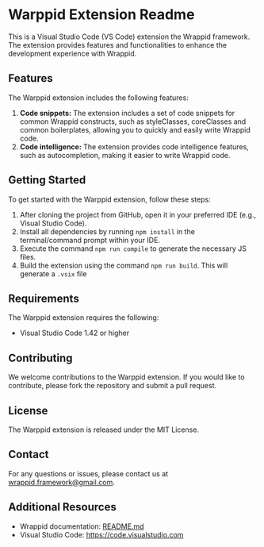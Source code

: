 # Warppid Extension Readme

This is a Visual Studio Code (VS Code) extension the Wrappid framework. The extension provides features and functionalities to enhance the development experience with Wrappid.

## Features

The Warppid extension includes the following features:

1. **Code snippets:** The extension includes a set of code snippets for common Wrappid constructs, such as styleClasses, coreClasses and common boilerplates, allowing you to quickly and easily write Wrappid code.
2. **Code intelligence:** The extension provides code intelligence features, such as autocompletion, making it easier to write Wrappid code.
<!-- 3. **Syntax highlighting:** The extension provides syntax highlighting for Wrappid's unique syntax, making it easier to read and write Wrappid code. -->
<!-- 4. **Debugging:** The extension includes a built-in debugger for Wrappid, allowing you to debug your Wrappid applications directly from VS Code. -->
<!-- 5. **Task runner:** The extension includes a task runner for Wrappid, allowing you to easily run and debug your Wrappid applications from the command palette. -->

## Getting Started

To get started with the Warppid extension, follow these steps:

1. After cloning the project from GitHub, open it in your preferred IDE (e.g., Visual Studio Code).
2. Install all dependencies by running `npm install` in the terminal/command prompt within your IDE.
3. Execute the command `npm run compile` to generate the necessary JS files.
4. Build the extension using the command `npm run build`. This will generate a `.vsix` file

<!-- 1. Install the extension from the Visual Studio Code Marketplace.
2. Open or create a Wrappid project in VS Code.
3. Start using the extension's features, such as syntax highlighting, code snippets, and code intelligence. -->

## Requirements

The Warppid extension requires the following:

- Visual Studio Code 1.42 or higher
<!-- - Wrappid framework 1.0 or higher -->

## Contributing

We welcome contributions to the Warppid extension. If you would like to contribute, please fork the repository and submit a pull request.

## License

The Warppid extension is released under the MIT License.

## Contact

For any questions or issues, please contact us at wrappid.framework@gmail.com.

## Additional Resources

<!-- - Wrappid framework: https://wrappid.com -->
- Wrappid documentation: [README.md](https://github.com/wrappid/.github/blob/main/profile/README.md)
- Visual Studio Code: https://code.visualstudio.com